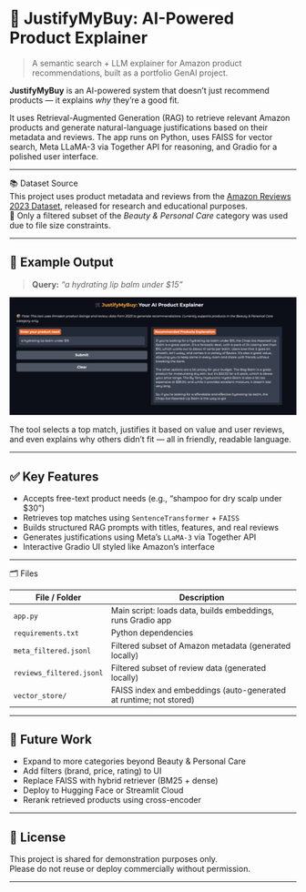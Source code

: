 # 🛒 JustifyMyBuy: AI-Powered Product Explainer

> A semantic search + LLM explainer for Amazon product recommendations, built as a portfolio GenAI project.

**JustifyMyBuy** is an AI-powered system that doesn’t just recommend products — it explains *why* they’re a good fit.

It uses Retrieval-Augmented Generation (RAG) to retrieve relevant Amazon products and generate natural-language justifications based on their metadata and reviews. The app runs on Python, uses FAISS for vector search, Meta LLaMA-3 via Together API for reasoning, and Gradio for a polished user interface.

---

📚 Dataset Source  
This project uses product metadata and reviews from the [Amazon Reviews 2023 Dataset](https://amazon-reviews-2023.github.io), released for research and educational purposes.  
🔹 Only a filtered subset of the *Beauty & Personal Care* category was used due to file size constraints.

---

## 📸 Example Output

> **Query:** _“a hydrating lip balm under $15”_

![JustifyMyBuy Demo Screenshot](example-output.png)

The tool selects a top match, justifies it based on value and user reviews, and even explains why others didn’t fit — all in friendly, readable language.

---

## ✅ Key Features

- Accepts free-text product needs (e.g., “shampoo for dry scalp under $30”)
- Retrieves top matches using `SentenceTransformer` + `FAISS`
- Builds structured RAG prompts with titles, features, and real reviews
- Generates justifications using Meta’s `LLaMA-3` via Together API
- Interactive Gradio UI styled like Amazon’s interface

---

🗂️ Files

| File / Folder                     | Description                                                       |
|----------------------------------|-------------------------------------------------------------------|
| `app.py`                         | Main script: loads data, builds embeddings, runs Gradio app       |
| `requirements.txt`              | Python dependencies                                                |
| `meta_filtered.jsonl`           | Filtered subset of Amazon metadata (generated locally)             |
| `reviews_filtered.jsonl`        | Filtered subset of review data (generated locally)                 |
| `vector_store/`                 | FAISS index and embeddings (auto-generated at runtime; not stored) |

---

## 🧠 Future Work

- Expand to more categories beyond Beauty & Personal Care
- Add filters (brand, price, rating) to UI
- Replace FAISS with hybrid retriever (BM25 + dense)
- Deploy to Hugging Face or Streamlit Cloud
- Rerank retrieved products using cross-encoder

---

## 📜 License

This project is shared for demonstration purposes only.  
Please do not reuse or deploy commercially without permission.

---

